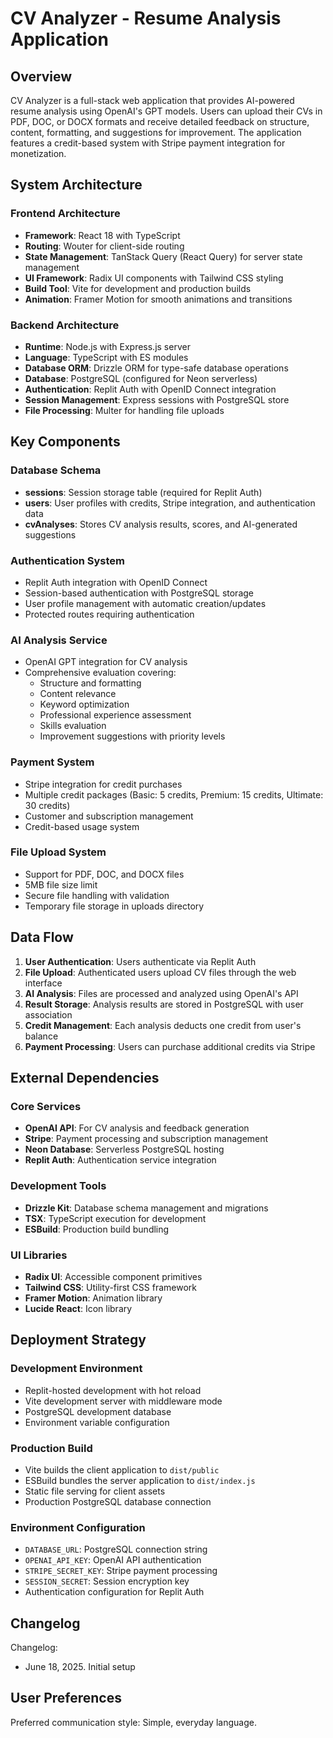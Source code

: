 # CV Analyzer - Resume Analysis Application

## Overview

CV Analyzer is a full-stack web application that provides AI-powered resume analysis using OpenAI's GPT models. Users can upload their CVs in PDF, DOC, or DOCX formats and receive detailed feedback on structure, content, formatting, and suggestions for improvement. The application features a credit-based system with Stripe payment integration for monetization.

## System Architecture

### Frontend Architecture
- **Framework**: React 18 with TypeScript
- **Routing**: Wouter for client-side routing
- **State Management**: TanStack Query (React Query) for server state management
- **UI Framework**: Radix UI components with Tailwind CSS styling
- **Build Tool**: Vite for development and production builds
- **Animation**: Framer Motion for smooth animations and transitions

### Backend Architecture
- **Runtime**: Node.js with Express.js server
- **Language**: TypeScript with ES modules
- **Database ORM**: Drizzle ORM for type-safe database operations
- **Database**: PostgreSQL (configured for Neon serverless)
- **Authentication**: Replit Auth with OpenID Connect integration
- **Session Management**: Express sessions with PostgreSQL store
- **File Processing**: Multer for handling file uploads

## Key Components

### Database Schema
- **sessions**: Session storage table (required for Replit Auth)
- **users**: User profiles with credits, Stripe integration, and authentication data
- **cvAnalyses**: Stores CV analysis results, scores, and AI-generated suggestions

### Authentication System
- Replit Auth integration with OpenID Connect
- Session-based authentication with PostgreSQL storage
- User profile management with automatic creation/updates
- Protected routes requiring authentication

### AI Analysis Service
- OpenAI GPT integration for CV analysis
- Comprehensive evaluation covering:
  - Structure and formatting
  - Content relevance
  - Keyword optimization
  - Professional experience assessment
  - Skills evaluation
  - Improvement suggestions with priority levels

### Payment System
- Stripe integration for credit purchases
- Multiple credit packages (Basic: 5 credits, Premium: 15 credits, Ultimate: 30 credits)
- Customer and subscription management
- Credit-based usage system

### File Upload System
- Support for PDF, DOC, and DOCX files
- 5MB file size limit
- Secure file handling with validation
- Temporary file storage in uploads directory

## Data Flow

1. **User Authentication**: Users authenticate via Replit Auth
2. **File Upload**: Authenticated users upload CV files through the web interface
3. **AI Analysis**: Files are processed and analyzed using OpenAI's API
4. **Result Storage**: Analysis results are stored in PostgreSQL with user association
5. **Credit Management**: Each analysis deducts one credit from user's balance
6. **Payment Processing**: Users can purchase additional credits via Stripe

## External Dependencies

### Core Services
- **OpenAI API**: For CV analysis and feedback generation
- **Stripe**: Payment processing and subscription management
- **Neon Database**: Serverless PostgreSQL hosting
- **Replit Auth**: Authentication service integration

### Development Tools
- **Drizzle Kit**: Database schema management and migrations
- **TSX**: TypeScript execution for development
- **ESBuild**: Production build bundling

### UI Libraries
- **Radix UI**: Accessible component primitives
- **Tailwind CSS**: Utility-first CSS framework
- **Framer Motion**: Animation library
- **Lucide React**: Icon library

## Deployment Strategy

### Development Environment
- Replit-hosted development with hot reload
- Vite development server with middleware mode
- PostgreSQL development database
- Environment variable configuration

### Production Build
- Vite builds the client application to `dist/public`
- ESBuild bundles the server application to `dist/index.js`
- Static file serving for client assets
- Production PostgreSQL database connection

### Environment Configuration
- `DATABASE_URL`: PostgreSQL connection string
- `OPENAI_API_KEY`: OpenAI API authentication
- `STRIPE_SECRET_KEY`: Stripe payment processing
- `SESSION_SECRET`: Session encryption key
- Authentication configuration for Replit Auth

## Changelog

Changelog:
- June 18, 2025. Initial setup

## User Preferences

Preferred communication style: Simple, everyday language.